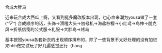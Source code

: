 合成大胖鸟

近来玩合成大西瓜上瘾，又看到挺多魔改版本出现，也心血来潮为yousa做了一套(*^▽^*)
合成顺序的话，头饰->滑稽大头->初号机->海盐柠檬->小红鸢->鸟神->朋克风->折纸信笺的公式服->礼服->大胖鸟->烤鸟

基本按照yousa各套新衣的出现顺序排布的，除了一些背景不太好处理的没有加进来hhh做完试玩了好几遍感觉还行（hang

